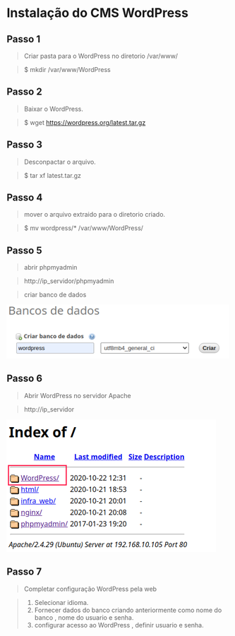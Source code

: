# Instalação do CMS WordPress

## Passo 1

>Criar pasta para o WordPress no diretorio /var/www/

>$ mkdir /var/www/WordPress

## Passo 2

>Baixar o WordPress.

>$ wget https://wordpress.org/latest.tar.gz

## Passo 3

>Desconpactar o arquivo.

>$ tar xf latest.tar.gz

## Passo 4

>mover o arquivo extraido para o diretorio criado.

>$ mv wordpress/* /var/www/WordPress/

## Passo 5

>abrir phpmyadmin

>http://ip_servidor/phpmyadmin

>criar banco de dados

![imagem criando banco de dandos](https://github.com/Wellikson/Instala-o-WordPress/blob/main/Screen%20Capture_select-area_20201021194316.png)

## Passo 6

>Abrir WordPress no servidor Apache

>http://ip_servidor

![imagem servidor web](https://github.com/Wellikson/Instala-o-WordPress/blob/main/Screen%20Capture_select-area_20201022094040.png)

## Passo 7

>Completar configuração WordPress pela web

>1. Selecionar idioma.
>2. Fornecer dados do banco criando anteriormente como nome do banco , nome do usuario e senha.
>3. configurar acesso ao WordPress , definir usuario e senha.